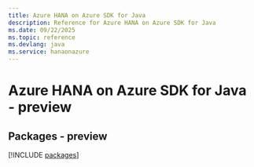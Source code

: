 ```yaml
---
title: Azure HANA on Azure SDK for Java
description: Reference for Azure HANA on Azure SDK for Java
ms.date: 09/22/2025
ms.topic: reference
ms.devlang: java
ms.service: hanaonazure
---
```

# Azure HANA on Azure SDK for Java - preview
## Packages - preview
[!INCLUDE [packages](hana-on-azure-index.md)]